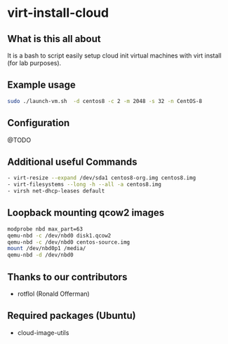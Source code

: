 # virt-install-cloud

## What is this all about

It is a bash to script easily setup cloud init virtual machines with virt install (for lab purposes).

## Example usage

```bash
sudo ./launch-vm.sh  -d centos8 -c 2 -m 2048 -s 32 -n CentOS-8
```

## Configuration

@TODO

## Additional useful Commands

```bash
- virt-resize --expand /dev/sda1 centos8-org.img centos8.img
- virt-filesystems --long -h --all -a centos8.img
- virsh net-dhcp-leases default
```

## Loopback mounting qcow2 images

```bash
modprobe nbd max_part=63
qemu-nbd -c /dev/nbd0 disk1.qcow2
qemu-nbd -c /dev/nbd0 centos-source.img
mount /dev/nbd0p1 /media/
qemu-nbd -d /dev/nbd0
```

## Thanks to our contributors

- rotflol (Ronald Offerman)

## Required packages (Ubuntu)

- cloud-image-utils
